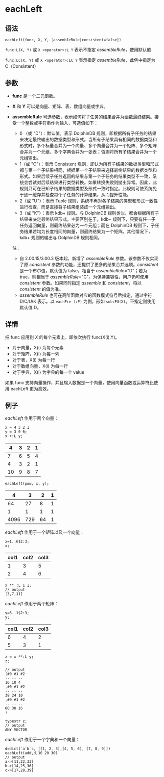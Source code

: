 # eachLeft

## 语法

`eachLeft(func, X, Y, [assembleRule|consistent=false])`

`func:L(X, Y)` 或 `X <operator>:L Y` 表示不指定
*assembleRule*，使用默认值

`func:LC(X, Y)` 或 `X <operator>:LC Y` 表示指定
*assembleRule*，此例中指定为 C（Consistent）

## 参数

* **func** 是一个二元函数。
* **X** 和 **Y** 可以是向量、矩阵、表、数组向量或字典。
* **assembleRule** 可选参数，表示如何将子任务的结果合并为函数最终结果。接受一个整数或字符串作为输入，可选值如下：
  + 0 （或 "D"）：默认值，表示 DolphinDB
    规则，即根据所有子任务的结果来决定最终输出的数据类型和形式。当所有子结果具有相同的数据类型和形式时，多个标量合并为一个向量、多个向量合并为一个矩阵、多个矩阵合并为一个元组、多个字典合并为一张表；否则将所有子结果合并为一个元组输出。
  + 1（或 "C"）：表示 Consistent
    规则，即认为所有子结果的数据类型和形式都与第一个子结果相同，根据第一个子结果来选择最终结果的数据类型和形式。如果后续子任务返回的结果与第一个子任务的结果类型不一致，系统会尝试对后续结果进行类型转换。如果转换失败则抛出异常。因此，此规则只可在已知子结果的数据类型及形式一致时指定。此规则可使系统免于逐一缓存并检查每个子任务的计算结果，从而提升性能。
  + 2（或 "U"）：表示 Tuple 规则，系统不再对各子结果的类型和形式一致性进行检查，而是直接将子结果组装成一个元组输出。
  + 3（或 "K"）：表示 kdb+ 规则。与 DolphinDB 规则类似，都会根据所有子结果来决定最终结果形式。主要区别在于，kdb+
    规则下，只要有任一子任务返回向量，则最终结果必为一个元组；而在 DolphinDB
    规则下，子任务结果若均为长度相同的向量，则最终结果为一个矩阵。其他情况下，kdb+ 规则的输出与 DolphinDB 规则相同。

  注：
  + 自 2.00.15/3.00.3 版本起，新增了
    *assembleRule* 参数。该参数不仅实现了原 *consistent*
    参数的功能，还提供了更多的结果合并选项。*consistent* 是一个布尔值，默认值为 false，相当于
    *assembleRule*="D"；若为 true，则相当于
    *assembleRule*="C"。为保持兼容性，用户仍可使用 *consistent* 参数。如果同时指定
    *assemble* 和 *consistent*，将以 *consistent*
    的值为准。
  + *assembleRule* 也可在高阶函数对应的函数模式符号后指定，通过字符 D/C/U/K 表示。以
    `eachPre (:P)` 为例，形如
    `sub:PU(X)`。不指定则使用默认值 D。

## 详情

把 func 应用到 *X* 的每个元素上，即依次执行 func(X(i),Y)。

* 对于向量，X(i) 为每个元素
* 对于矩阵，X(i) 为每一列
* 对于表，X(i) 为每一行
* 对于数组向量，X(i) 为每一行
* 对于字典，X(i) 为字典的每一个 value

如果 func 支持向量操作，并且输入数据是一个向量，使用向量函数或运算符比使用 eachLeft 更为高效。

## 例子

*eachLeft* 作用于两个向量：

```
x = 4 3 2 1
y = 3 0 6;
x +:L y;
```

| 4 | 3 | 2 | 1 |
| --- | --- | --- | --- |
| 7 | 6 | 5 | 4 |
| 4 | 3 | 2 | 1 |
| 10 | 9 | 8 | 7 |

```
eachLeft(pow, x, y);
```

| 4 | 3 | 2 | 1 |
| --- | --- | --- | --- |
| 64 | 27 | 8 | 1 |
| 1 | 1 | 1 | 1 |
| 4096 | 729 | 64 | 1 |

*eachLeft* 作用于一个矩阵以及一个向量：

```
x=1..6$2:3;
x;
```

| col1 | col2 | col3 |
| --- | --- | --- |
| 1 | 3 | 5 |
| 2 | 4 | 6 |

```
x ** :L 1 1;
// output
[3,7,11]
```

*eachLeft* 作用于两个矩阵：

```
y=6..1$2:3;
y;
```

| col1 | col2 | col3 |
| --- | --- | --- |
| 6 | 4 | 2 |
| 5 | 3 | 1 |

```
z = x **:L y;
z;

// output
(#0 #1 #2
-- -- --
16 10 4
,#0 #1 #2
-- -- --
38 24 10
,#0 #1 #2
-- -- --
60 38 16
)
```

```
typestr z;
// output
ANY VECTOR
```

*eachLeft* 作用于一个字典和一个向量：

```
d=dict(`a`b`c, [[1, 2, 3],[4, 5, 6], [7, 8, 9]])
eachLeft(add,d,10 20 30)
// output
a->[11,22,33]
b->[14,25,36]
c->[17,28,39]
```

